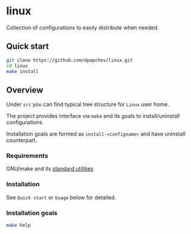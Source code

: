 # linux

Collection of configurations to easily distribute when needed.

## Quick start

```bash
git clone https://github.com/dpopchev/linux.git
cd linux
make install
```

## Overview

Under `src` you can find typical tree structure for `Linux` user home.

The project provides interface via `make` and its goals to install/uninstall
configurations.

Installation goals are formed as `install-<configname>` and have uninstall counterpart.

### Requirements

GNU/make and its [standard utilities](https://www.gnu.org/software/make/manual/make.html#Utilities-in-Makefiles)

### Installation

See `Quick start` or `Usage` below for detailed.

### Installation goals

```bash
make help
```
